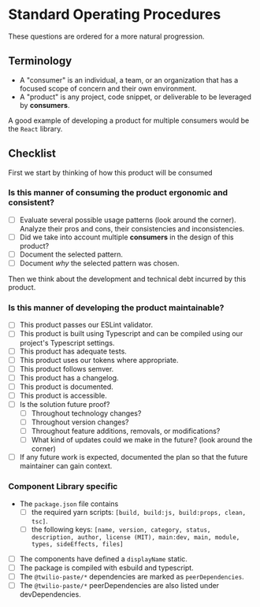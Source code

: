 # Standard Operating Procedures

These questions are ordered for a more natural progression.

## Terminology

- A "consumer" is an individual, a team, or an organization that has a focused scope of concern and their own environment.
- A "product" is any project, code snippet, or deliverable to be leveraged by **consumers**.

A good example of developing a product for multiple consumers would be the `React` library.

## Checklist

First we start by thinking of how this product will be consumed

### Is this manner of consuming the product ergonomic and consistent?

- [ ] Evaluate several possible usage patterns (look around the corner). Analyze their pros and cons, their consistencies and inconsistencies.
- [ ] Did we take into account multiple **consumers** in the design of this product?
- [ ] Document the selected pattern.
- [ ] Document _why_ the selected pattern was chosen.

Then we think about the development and technical debt incurred by this product.

### Is this manner of developing the product maintainable?

- [ ] This product passes our ESLint validator.
- [ ] This product is built using Typescript and can be compiled using our project's Typescript settings.
- [ ] This product has adequate tests.
- [ ] This product uses our tokens where appropriate.
- [ ] This product follows semver.
- [ ] This product has a changelog.
- [ ] This product is documented.
- [ ] This product is accessible.
- [ ] Is the solution future proof?
  - [ ] Throughout technology changes?
  - [ ] Throughout version changes?
  - [ ] Throughout feature additions, removals, or modifications?
  - [ ] What kind of updates could we make in the future? (look around the corner)
- [ ] If any future work is expected, documented the plan so that the future maintainer can gain context.

### Component Library specific

- The `package.json` file contains
  - [ ] the required yarn scripts: `[build, build:js, build:props, clean, tsc]`.
  - [ ] the following keys: `[name, version, category, status, description, author, license (MIT), main:dev, main, module, types, sideEffects, files]`
- [ ] The components have defined a `displayName` static.
- [ ] The package is compiled with esbuild and typescript.
- [ ] The `@twilio-paste/*` dependencies are marked as `peerDependencies`.
- [ ] The `@twilio-paste/*` peerDependencies are also listed under devDependencies.
